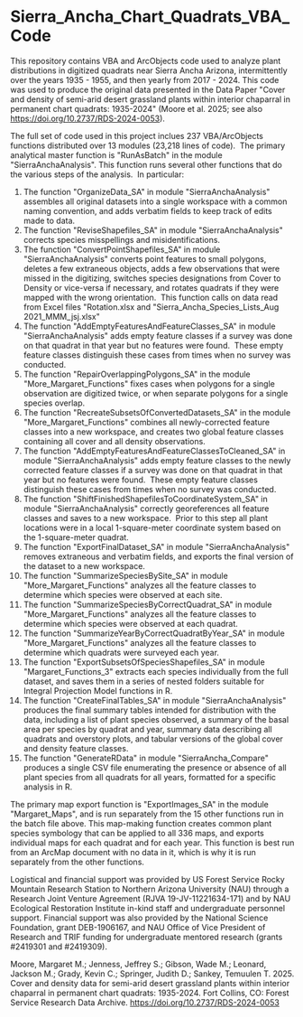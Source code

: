 # Sierra_Ancha_Chart_Quadrats_VBA_Code
This repository contains VBA and ArcObjects code used to analyze plant distributions in digitized quadrats near Sierra Ancha Arizona, intermittently over the years 1935 - 1955, and then yearly from 2017 - 2024. This code was used to produce the original data presented in the Data Paper "Cover and density of semi-arid desert grassland plants within interior chaparral in permanent chart quadrats: 1935-2024" (Moore et al. 2025; see also https://doi.org/10.2737/RDS-2024-0053).

The full set of code used in this project inclues 237 VBA/ArcObjects functions distributed over 13 modules (23,218 lines of code).  The primary analytical master function is "RunAsBatch" in the module "SierraAnchaAnalysis". This function runs several other functions that do the various steps of the analysis.  In particular:

1) The function "OrganizeData_SA" in module "SierraAnchaAnalysis" assembles all original datasets into a single workspace with a common naming convention, and adds verbatim fields to keep track of edits made to data.
2) The function "ReviseShapefiles_SA" in module "SierraAnchaAnalysis" corrects species misspellings and misidentifications.
3) The function "ConvertPointShapefiles_SA" in module "SierraAnchaAnalysis" converts point features to small polygons, deletes a few extraneous objects, adds a few observations that were missed in the digitizing, switches species designations from Cover to Density or vice-versa if necessary, and rotates quadrats if they were mapped with the wrong orientation.  This function calls on data read from Excel files "Rotation.xlsx and "Sierra_Ancha_Species_Lists_Aug 2021_MMM_jsj.xlsx"
4) The function "AddEmptyFeaturesAndFeatureClasses_SA" in module "SierraAnchaAnalysis" adds empty feature classes if a survey was done on that quadrat in that year but no features were found.  These empty feature classes distinguish these cases from times when no survey was conducted.
5) The function "RepairOverlappingPolygons_SA" in the module "More_Margaret_Functions" fixes cases when polygons for a single observation are digitized twice, or when separate polygons for a single species overlap.
6) The function "RecreateSubsetsOfConvertedDatasets_SA" in the module "More_Margaret_Functions" combines all newly-corrected feature classes into a new workspace, and creates two global feature classes containing all cover and all density observations.
7) The function "AddEmptyFeaturesAndFeatureClassesToCleaned_SA" in module "SierraAnchaAnalysis" adds empty feature classes to the newly corrected feature classes if a survey was done on that quadrat in that year but no features were found.  These empty feature classes distinguish these cases from times when no survey was conducted.
8) The function "ShiftFinishedShapefilesToCoordinateSystem_SA" in module "SierraAnchaAnalysis" correctly georeferences all feature classes and saves to a new workspace.  Prior to this step all plant locations were in a local 1-square-meter coordinate system based on the 1-square-meter quadrat.
9) The function "ExportFinalDataset_SA" in module "SierraAnchaAnalysis" removes extraneous and verbatim fields, and exports the final version of the dataset to a new workspace.
10) The function "SummarizeSpeciesBySite_SA" in module "More_Margaret_Functions" analyzes all the feature classes to determine which species were observed at each site.
11) The function "SummarizeSpeciesByCorrectQuadrat_SA" in module "More_Margaret_Functions" analyzes all the feature classes to determine which species were observed at each quadrat.
12) The function "SummarizeYearByCorrectQuadratByYear_SA" in module "More_Margaret_Functions" analyzes all the feature classes to determine which quadrats were surveyed each year.
13) The function "ExportSubsetsOfSpeciesShapefiles_SA" in module "Margaret_Functions_3" extracts each species individually from the full dataset, and saves them in a series of nested folders suitable for Integral Projection Model functions in R.
14) The function "CreateFinalTables_SA" in module "SierraAnchaAnalysis" produces the final summary tables intended for distribution with the data, including a list of plant species observed, a summary of the basal area per species by quadrat and year, summary data describing all quadrats and overstory plots, and tabular versions of the global cover and density feature classes.
15) The function "GenerateRData" in module "SierraAncha_Compare" produces a single CSV file enumerating the presence or absence of all plant species from all quadrats for all years, formatted for a specific analysis in R.

The primary map export function is "ExportImages_SA" in the module "Margaret_Maps", and is run separately from the 15 other functions run in the batch file above. This map-making function creates common plant species symbology that can be applied to all 336 maps, and exports individual maps for each quadrat and for each year. This function is best run from an ArcMap document with no data in it, which is why it is run separately from the other functions.

Logistical and financial support was provided by US Forest Service Rocky Mountain Research Station to Northern Arizona University (NAU) through a Research Joint Venture Agreement (RJVA 19-JV-11221634-171) and by NAU Ecological Restoration Institute in-kind staff and undergraduate personnel support. Financial support was also provided by the National Science Foundation, grant DEB-1906167, and NAU Office of Vice President of Research and TRIF funding for undergraduate mentored research (grants #2419301 and #2419309).

Moore, Margaret M.; Jenness, Jeffrey S.; Gibson, Wade M.; Leonard, Jackson M.; Grady, Kevin C.; Springer, Judith D.; Sankey, Temuulen T. 2025. Cover and density data for semi-arid desert grassland plants within interior chaparral in permanent chart quadrats: 1935-2024. Fort Collins, CO: Forest Service Research Data Archive. https://doi.org/10.2737/RDS-2024-0053
